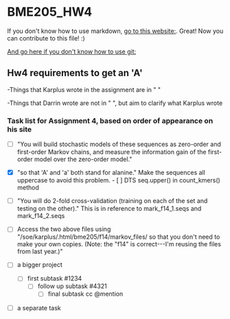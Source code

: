 # BME205_HW4

If you don't know how to use markdown, [go to this website:](https://github.com/adam-p/markdown-here/wiki/Markdown-Cheatsheet). Great! Now you can contribute to this file! :)

[And go here if you don't know how to use git:](http://rogerdudler.github.io/git-guide/)

## Hw4 requirements to get an 'A'

-Things that Karplus wrote in the assignment are in " "

-Things that Darrin wrote are not in " ", but aim to clarify what
 Karplus wrote

### Task list for Assignment 4, based on order of appearance on his site
- [ ] "You will build stochastic models of these sequences as zero-order and first-order Markov chains, and measure the information gain of the first-order model over the zero-order model."
- [X] "so that 'A' and 'a' both stand for alanine." Make the sequences all uppercase to avoid this problem.
      - [ ]  DTS seq.upper() in count_kmers() method
- [ ] "You will do 2-fold cross-validation (training on each of the set and testing on the other)." This is in reference to mark_f14_1.seqs and mark_f14_2.seqs
- [ ] Access the two above files using "/soe/karplus/.html/bme205/f14/markov_files/ so that you don't need to make your own copies.  (Note: the "f14" is correct---I'm reusing the files from last year.)"

- [ ] a bigger project
  - [ ] first subtask #1234
    - [ ] follow up subtask #4321
      - [ ] final subtask cc @mention
- [ ] a separate task
